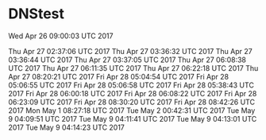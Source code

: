 # DNStest
Wed Apr 26 09:00:03 UTC 2017

Thu Apr 27 02:37:06 UTC 2017
Thu Apr 27 03:36:32 UTC 2017
Thu Apr 27 03:36:44 UTC 2017
Thu Apr 27 03:37:05 UTC 2017
Thu Apr 27 06:08:38 UTC 2017
Thu Apr 27 06:11:35 UTC 2017
Thu Apr 27 06:22:18 UTC 2017
Thu Apr 27 08:20:21 UTC 2017
Fri Apr 28 05:04:54 UTC 2017
Fri Apr 28 05:06:55 UTC 2017
Fri Apr 28 05:06:58 UTC 2017
Fri Apr 28 05:38:43 UTC 2017
Fri Apr 28 06:00:18 UTC 2017
Fri Apr 28 06:08:22 UTC 2017
Fri Apr 28 06:23:09 UTC 2017
Fri Apr 28 08:30:20 UTC 2017
Fri Apr 28 08:42:26 UTC 2017
Mon May 1 08:27:18 UTC 2017
Tue May 2 00:42:31 UTC 2017
Tue May 9 04:09:51 UTC 2017
Tue May 9 04:11:41 UTC 2017
Tue May 9 04:13:01 UTC 2017
Tue May 9 04:14:23 UTC 2017
